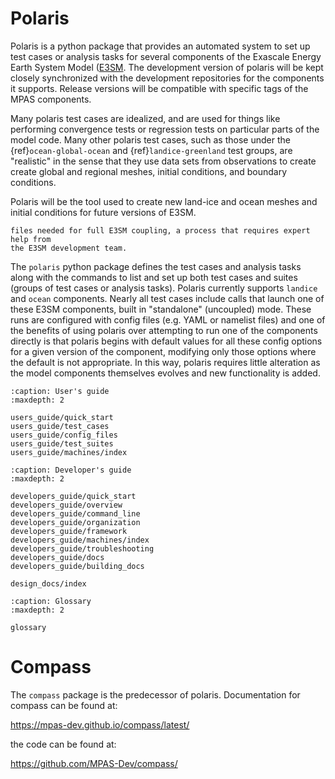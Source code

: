 # Polaris

Polaris is a python package that provides an automated system to set up test 
cases or analysis tasks for several components of the Exascale Energy Earth 
System  Model ([E3SM](https://e3sm.org/).  The development version
of polaris will be kept closely synchronized with the development repositories
for the components it supports. Release versions will be compatible with 
specific tags of the MPAS components.

Many polaris test cases are idealized, and are used for things like
performing convergence tests or regression tests on particular parts of the
model code.  Many other polaris test cases, such as those under the
{ref}`ocean-global-ocean` and {ref}`landice-greenland` test 
groups, are "realistic" in the sense that they use data sets from observations 
to create  create global and regional meshes,  initial conditions, and boundary
conditions.

Polaris will be the tool used to create new land-ice and ocean meshes and
initial conditions for future versions of E3SM. 

```{note} Polaris does *not* provide the tools for creating many of the
files needed for full E3SM coupling, a process that requires expert help from
the E3SM development team.
```

The ``polaris`` python package defines the test cases and analysis tasks along 
with the commands  to list and set up both test cases and suites (groups 
of test cases or analysis tasks).  Polaris currently supports ``landice`` 
and ``ocean`` components.  Nearly all test cases include calls that launch one
of these E3SM components, built in "standalone" (uncoupled) mode.  These runs 
are configured with config files (e.g. YAML or namelist files) and one of the 
benefits of using polaris over attempting to run one of the components directly
is that polaris begins with default values for all these config options
for a given version of the component, modifying only those options where the 
default is not  appropriate. In this way, polaris requires little alteration 
as the model components themselves evolves and new functionality is added.

```{toctree}
:caption: User's guide
:maxdepth: 2

users_guide/quick_start
users_guide/test_cases
users_guide/config_files
users_guide/test_suites
users_guide/machines/index
```

```{toctree}
:caption: Developer's guide
:maxdepth: 2

developers_guide/quick_start
developers_guide/overview
developers_guide/command_line
developers_guide/organization
developers_guide/framework
developers_guide/machines/index
developers_guide/troubleshooting
developers_guide/docs
developers_guide/building_docs

design_docs/index
```

```{toctree}
:caption: Glossary
:maxdepth: 2

glossary
```

# Compass

The ``compass`` package is the predecessor of polaris. Documentation for 
compass can be found at:

<https://mpas-dev.github.io/compass/latest/>

the code can be found at:

<https://github.com/MPAS-Dev/compass/>
